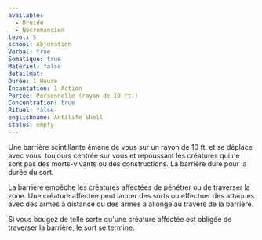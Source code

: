 ```yaml
---
available:
  - Druide
  - Nécromancien
level: 5
school: Abjuration
Verbal: true
Somatique: true
Matériel: false
detailmat:
Durée: 1 Heure
Incantation: 1 Action
Portée: Personnelle (rayon de 10 ft.)
Concentration: true
Rituel: false
englishname: Antilife Shell
status: empty
---
```

Une barrière scintillante émane de vous sur un rayon de 10 ft. et se déplace avec vous, toujours centrée sur vous et repoussant les créatures qui ne sont pas des morts-vivants ou des constructions. La barrière dure pour la durée du sort.

La barrière empêche les créatures affectées de pénétrer ou de traverser la zone. Une créature affectée peut lancer des sorts ou effectuer des attaques avec des armes à distance ou des armes à allonge au travers de la barrière.

Si vous bougez de telle sorte qu'une créature affectée est obligée de traverser la barrière, le sort se termine.




